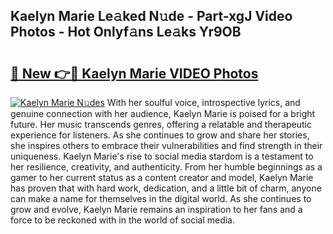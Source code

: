 ## Kaelyn Marie Le𝚊ked N𝚞de - Part-xgJ Video Photos - Hot Onlyf𝚊ns Le𝚊ks Yr9OB

# <h2><a href="http://ac36177.deff.icu/?id=Kaelyn+Marie">🔗 New 👉🔴 Kaelyn Marie VIDEO Photos</a></h2>

[![Kaelyn Marie N𝚞des](https://i.imgur.com/rIISA9y.gif)](http://ac36177.deff.icu/?id=Kaelyn+Marie)
With her soulful voice, introspective lyrics, and genuine connection with her audience, Kaelyn Marie is poised for a bright future. Her music transcends genres, offering a relatable and therapeutic experience for listeners. As she continues to grow and share her stories, she inspires others to embrace their vulnerabilities and find strength in their uniqueness. Kaelyn Marie's rise to social media stardom is a testament to her resilience, creativity, and authenticity. From her humble beginnings as a gamer to her current status as a content creator and model, Kaelyn Marie has proven that with hard work, dedication, and a little bit of charm, anyone can make a name for themselves in the digital world. As she continues to grow and evolve, Kaelyn Marie remains an inspiration to her fans and a force to be reckoned with in the world of social media.
